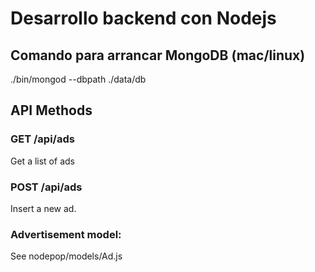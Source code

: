 # Desarrollo backend con Nodejs

## Comando para arrancar MongoDB (mac/linux)
./bin/mongod --dbpath ./data/db

## 

## API Methods

### GET /api/ads
Get a list of ads

### POST /api/ads
Insert a new ad.

### Advertisement model:
See nodepop/models/Ad.js
